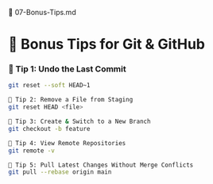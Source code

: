 📄 07-Bonus-Tips.md
# 🚀 Bonus Tips for Git & GitHub

### 🔹 Tip 1: Undo the Last Commit
```bash
git reset --soft HEAD~1

🔹 Tip 2: Remove a File from Staging
git reset HEAD <file>

🔹 Tip 3: Create & Switch to a New Branch
git checkout -b feature

🔹 Tip 4: View Remote Repositories
git remote -v

🔹 Tip 5: Pull Latest Changes Without Merge Conflicts
git pull --rebase origin main
